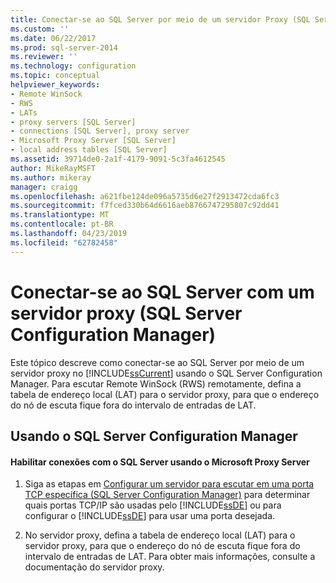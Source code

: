 ```yaml
---
title: Conectar-se ao SQL Server por meio de um servidor Proxy (SQL Server Configuration Manager) | Microsoft Docs
ms.custom: ''
ms.date: 06/22/2017
ms.prod: sql-server-2014
ms.reviewer: ''
ms.technology: configuration
ms.topic: conceptual
helpviewer_keywords:
- Remote WinSock
- RWS
- LATs
- proxy servers [SQL Server]
- connections [SQL Server], proxy server
- Microsoft Proxy Server [SQL Server]
- local address tables [SQL Server]
ms.assetid: 39714de0-2a1f-4179-9091-5c3fa4612545
author: MikeRayMSFT
ms.author: mikeray
manager: craigg
ms.openlocfilehash: a621fbe124de096a5735d6e27f2913472cda6fc3
ms.sourcegitcommit: f7fced330b64d6616aeb8766747295807c92dd41
ms.translationtype: MT
ms.contentlocale: pt-BR
ms.lasthandoff: 04/23/2019
ms.locfileid: "62782458"
---
```

# <a name="connect-to-sql-server-through-a-proxy-server-sql-server-configuration-manager"></a>Conectar-se ao SQL Server com um servidor proxy (SQL Server Configuration Manager)
  Este tópico descreve como conectar-se ao SQL Server por meio de um servidor proxy no [!INCLUDE[ssCurrent](../../includes/sscurrent-md.md)] usando o SQL Server Configuration Manager. Para escutar Remote WinSock (RWS) remotamente, defina a tabela de endereço local (LAT) para o servidor proxy, para que o endereço do nó de escuta fique fora do intervalo de entradas de LAT.  
  
##  <a name="SSMSProcedure"></a> Usando o SQL Server Configuration Manager  
  
#### <a name="to-enable-connections-to-sql-server-through-microsoft-proxy-server"></a>Habilitar conexões com o SQL Server usando o Microsoft Proxy Server  
  
1.  Siga as etapas em [Configurar um servidor para escutar em uma porta TCP específica &#40;SQL Server Configuration Manager&#41;](configure-a-server-to-listen-on-a-specific-tcp-port.md) para determinar quais portas TCP/IP são usadas pelo [!INCLUDE[ssDE](../../includes/ssde-md.md)] ou para configurar o [!INCLUDE[ssDE](../../includes/ssde-md.md)] para usar uma porta desejada.  
  
2.  No servidor proxy, defina a tabela de endereço local (LAT) para o servidor proxy, para que o endereço do nó de escuta fique fora do intervalo de entradas de LAT. Para obter mais informações, consulte a documentação do servidor proxy.  
  
  
